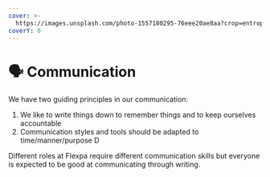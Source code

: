 ```yaml
---
cover: >-
  https://images.unsplash.com/photo-1557180295-76eee20ae8aa?crop=entropy&cs=srgb&fm=jpg&ixid=MnwxOTcwMjR8MHwxfHNlYXJjaHw4fHxjb21tdW5pY2F0aW9ufGVufDB8fHx8MTYzODIyMTAwNg&ixlib=rb-1.2.1&q=85
coverY: 0
---
```


# 🗣 Communication

We have two guiding principles in our communication:

1. We like to write things down to remember things and to keep ourselves accountable
2. Communication styles and tools should be adapted to time/manner/purpose D

Different roles at Flexpa require different communication skills but everyone is expected to be good at communicating through writing.

